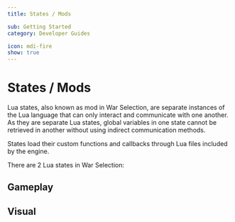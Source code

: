 ```yaml
---
title: States / Mods

sub: Getting Started
category: Developer Guides

icon: mdi-fire
show: true
---
```

# States / Mods

Lua states, also known as mod in War Selection, are separate instances of the Lua language that can only interact and communicate with one another. As they are separate Lua states, global variables in one state cannot be retrieved in another without using indirect communication methods.

States load their custom functions and callbacks through Lua files included by the engine. 

There are 2 Lua states in War Selection:

## Gameplay

## Visual
